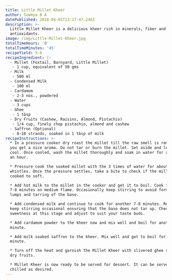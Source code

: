 ```yaml
---
title: Little Millet Kheer
author: Sowmya B A
datePublished: 2018-04-01T13:17:47.246Z
description: >-
  Little Millet Kheer is a delicious kheer rich in minerals, fiber and
  antioxidants.
image: /img/Little-Millet-Kheer.jpg
totalTimeHours: '0'
totalTimeMinutes: '45'
recipeYield: 5-6
recipeIngredient: |-
  - Millet (Foxtail, Barnyard, Little Millet)
   - 1 cup, equivalent of 50 gms
  - Milk
   - 500 ml
  - Condensed Milk
   - 100 ml
  - Cardamom
   - 2-3 nos., powdered
  - Water
   - 3 cups
  - Ghee
   - 1 tbsp
  - Dry Fruits (Cashew, Raisins, Almond, Pistachio)
   - 1/4 cup, finely chop pistachio, almond and cashew
  - Saffron (Optional)
   - 8-10 strands, soaked in 1 tbsp of milk
recipeInstructions: >-
  * In a pressure cooker dry roast the millet till the raw smell is removed and
  you get a nice aroma. Do not tar or burn the millet. Set aside and let it
  cool. Once cooled, wash the millet thoroughly and soak in water for about half
  an hour.

  * Pressure cook the soaked millet with the 3 times of water for about 3-4
  whistles. Once the pressure settles, take a bite to check if the millet is
  cooked to soft.

  * Add hot milk to the millet in the cooker and get it to boil. Cook for about
  7-8 minutes on medium flame. Occasionally keep stirring to avoid formation of
  lumps and tarring of the base.

  * Add condensed milk and continue to cook for another 7-8 minutes. Remember to
  keep stirring occasional ensuring that the base does not tar up. Check the
  sweetness at this stage and adjust to suit your taste buds.

  * Add cardamom powder to the kheer now and mix well and boil for another
  minute.

  * Add milk soaked saffron to the kheer. Mix well and get to boil for another
  minute.

  * Turn off the heat and garnish the Millet Kheer with slivered ghee roasted
  dry fruits.

  * Millet Kheer is now ready to be served for dessert. It can be served warm or
  chilled as desired.
---
```










